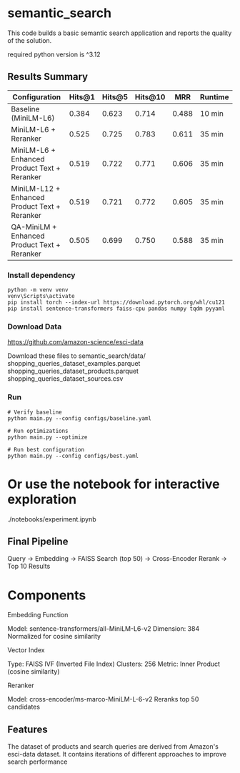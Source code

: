 # semantic_search
This code builds a basic semantic search application and reports the quality of the solution.

required python version is ^3.12

## Results Summary
| Configuration | Hits@1 | Hits@5 | Hits@10 | MRR | Runtime |
|--------------|--------|--------|---------|-----|---------|
| Baseline (MiniLM-L6) | 0.384 | 0.623 | 0.714 | 0.488 | 10 min |
| MiniLM-L6 + Reranker | 0.525 | 0.725 | 0.783 | 0.611 | 35 min |
| MiniLM-L6 + Enhanced Product Text + Reranker | 0.519 | 0.722 | 0.771 | 0.606 | 35 min |
| MiniLM-L12 + Enhanced Product Text + Reranker | 0.519 | 0.721 | 0.772 | 0.605 | 35 min |
| QA-MiniLM + Enhanced Product Text + Reranker | 0.505 | 0.699 | 0.750 | 0.588 | 35 min |

### Install dependency
```shell
python -m venv venv
venv\Scripts\activate
pip install torch --index-url https://download.pytorch.org/whl/cu121
pip install sentence-transformers faiss-cpu pandas numpy tqdm pyyaml
```

### Download Data
https://github.com/amazon-science/esci-data

Download these files to semantic_search/data/
shopping_queries_dataset_examples.parquet
shopping_queries_dataset_products.parquet
shopping_queries_dataset_sources.csv

### Run
```shell
# Verify baseline 
python main.py --config configs/baseline.yaml

# Run optimizations
python main.py --optimize

# Run best configuration
python main.py --config configs/best.yaml
```

# Or use the notebook for interactive exploration
./notebooks/experiment.ipynb

## Final Pipeline
Query → Embedding → FAISS Search (top 50) → Cross-Encoder Rerank → Top 10 Results

# Components

Embedding Function

Model: sentence-transformers/all-MiniLM-L6-v2
Dimension: 384
Normalized for cosine similarity


Vector Index

Type: FAISS IVF (Inverted File Index)
Clusters: 256
Metric: Inner Product (cosine similarity)


Reranker

Model: cross-encoder/ms-marco-MiniLM-L-6-v2
Reranks top 50 candidates


## Features
The dataset of products and search queries are derived from Amazon's esci-data dataset. It contains iterations of different approaches to improve search performance